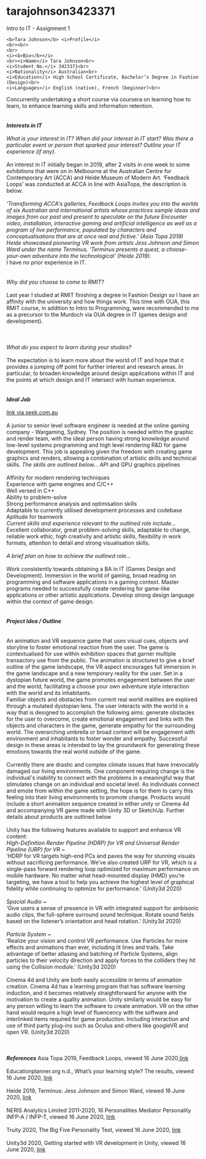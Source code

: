 # tarajohnson3423371
Intro to IT - Assignment 1


	<b>Tara Johnson</b> <i>Profile</i>
	<br><br>
	<br>
	<i><b>Bio</b></i>
	<br><i>Name</i> Tara Johnson<br>
	<i>Student No.</i> 3423371<br>
	<i>Nationality</i> Australian<br>
	<i>Education</i> High School Certificate, Bachelor’s Degree in Fashion (Design)<br>
	<i>Languages</i> English (native), French (beginner)<br>
Concurrently undertaking a short course via coursera on learning how to learn, to enhance learning skills and information retention.</font><br>
<br>
<br>
<b><i>Interests in IT</i></b>
<br>
<br>
<i>What is your interest in IT? When did your interest in IT start? Was there a particular event or person that sparked your interest? Outline your IT experience (if any).</i>
<br>
	<br>
An interest in IT initially began in 2019, after 2 visits in one week to some exhibitions that were on in Melbourne at the Australian Centre for Contemporary Art (ACCA) and Heide Museum of Modern Art. ‘Feedback Loops’ was conducted at ACCA in line with AsiaTopa, the description is below.
<br>
<br>
<i>‘Transforming ACCA's galleries, Feedback Loops invites you into the worlds of six Australian and international artists whose practices sample ideas and images from our past and present to speculate on the future
Encounter video, installation, interactive gaming and artificial intelligence as well as a program of live performance, populated by characters and conceptualisations that are at once real and fictive.’ (Asia Topa 2019)
	<br>
Heide showcased pioneering VR work from artists Jess Johnson and Simon Ward under the name Terminus. ‘Terminus presents a quest, a choose-your-own adventure into the technological’ (Heide 2019).</i>
	<br>I have no prior experience in IT. 
<br>
<br>
<br>
<i>Why did you choose to come to RMIT?</i>
<br>
<br>
Last year I studied at RMIT finishing a degree in Fashion Design so I have an affinity with the university and how things work. This time with OUA, this RMIT course, in addition to Intro to Programming, were recommended to me as a precursor to the Murdoch via OUA degree in IT (games design and development).	
<br>
<br>
<br>
<i>What do you expect to learn during your studies?</i>
<br>
<br>
The expectation is to learn more about the world of IT and hope that it provides a jumping off point for further interest and research areas. In particular, to broaden knowledge around design applications within IT and the points at which design and IT intersect with human experience.
<br>
<br>
<br>
<b><i>Ideal Job</i></b>
<br>
<br>
[link via seek.com.au](https://www.seek.com.au/job/50016265?type=standard#searchRequestToken=0e8d6423-d9ef-431f-8c8e-77d3813eff4a)
<br>
<br>
A junior to senior level software engineer is needed at the online gaming company - Wargaming, Sydney. The position is needed within the graphic and render team, with the ideal person having strong knowledge around low-level systems programming and high level rendering R&D for game development. This job is appealing given the freedom with creating game graphics and renders, allowing a combination of artistic skills and technical skills. <i>The skills are outlined below…</i>
API and GPU graphics pipelines
<br>
<br>
Affinity for modern rendering techniques
<br>
Experience with game engines and C/C++
<br>
Well versed in C++
<br>
Ability to problem-solve
<br>
Strong performance analysis and optimisation skills
<br>
Adaptable to currently utilised development processes and codebase
<br>
Aptitude for teamwork
<br>
<i>Current skills and experience relevant to the outlined role include…</i>
<br>
Excellent collaborator, great problem-solving skills, adaptable to change, reliable work ethic, high creativity and artistic skills, flexibility in work formats, attention to detail and strong visualisation skills. 
<br>
<br>
<i>A brief plan on how to achieve the outlined role…</i>
<br>
<br>
Work consistently towards obtaining a BA in IT (Games Design and Development). Immersion in the world of gaming, broad reading on programming and software applications in a gaming context. Master programs needed to successfully create rendering for game-like applications or other artistic applications. Develop strong design language within the context of game design. 
<br>
<br>
<br>
<b><i>Project Idea / Outline</i></b>	
<br>
<br>
An animation and VR sequence game that uses visual cues, objects and storyline to foster emotional reaction from the user. The game is contextualised for use within exhibition spaces that garner multiple transactory use from the public. The animation is structured to give a brief outline of the game landscape, the VR aspect encourages full immersion in the game landscape and a new temporary reality for the user. Set in a dystopian future world, the game promotes engagement between the user and the world, facilitating a choose your own adventure style interaction with the world and its inhabitants. 				
Familiar objects and obstacles from current real world realities are explored through a mutated dystopian lens. The user interacts with the world in a way that is designed to accomplish the following aims: generate obstacles for the user to overcome, create emotional engagement and links with the objects and characters in the game, generate empathy for the surrounding world. The overarching umbrella or broad context will be engagement with environment and inhabitants to foster wonder and empathy. Successful design in these areas is intended to lay the groundwork for generating these emotions towards the real world outside of the game. 
<br>
<br>
Currently there are drastic and complex climate issues that have irrevocably damaged our living environments. One component requiring change is the individual's inability to connect with the problems in a meaningful way that stimulates change on an individual and societal level. As individuals connect and emote from within the game setting, the hope is for them to carry this feeling into their living environments to promote change. 
Products would include a short animation sequence created in either unity or Cinema 4d and accompanying VR game made with Unity 3D or SketchUp. Further details about products are outlined below
<br>
<br>
Unity has the following features available to support and enhance VR content:
<br>
<i>High-Definition Render Pipeline (HDRP) for VR and Universal Render Pipeline (URP) for VR ~ </i>
<br>
‘HDRP for VR targets high-end PCs and paves the way for stunning visuals without sacrificing performance. We’ve also created URP for VR, which is a single-pass forward rendering loop optimized for maximum performance on mobile hardware. No matter what head-mounted display (HMD) you’re targeting, we have a tool to help you achieve 
the highest level of graphical fidelity while continuing to optimize for performance.’ (Unity3d 2020)
<br>
<br>
<i>Spacial Audio ~</i>
<br>
‘Give users a sense of presence in VR with integrated support for ambisonic audio clips, the full-sphere surround sound technique. Rotate sound fields based on the listener’s orientation and head rotation.’ (Unity3d 2020)
<br>
<br>
<i>Particle System ~ </i>
<br>
‘Realize your vision and control VR performance. Use Particles for more effects and animations than ever, including lit lines and trails. Take advantage of better atlasing and batching of Particle Systems, align particles to their velocity direction and apply forces to the colliders they hit using the Collision module.’ (Unity3d 2020)
<br>
<br>
Cinema 4d and Unity are both easily accessible in terms of animation creation. Cinema 4d has a learning program that has software learning induction, and it becomes relatively straightforward for anyone with the motivation to create a quality animation. Unity similarly would be easy for any person willing to learn the software to create animation. VR on the other hand would require a high level of fluencency with the software and interlinked items required for game production. Including interaction and use of third party plug-ins such as Oculus and others like googleVR and open VR. (Unity3d 2020)
<br>
<br>
<br>
<br>
<b><i>References</i></b>
Asia Topa 2019, Feedback Loops, viewed 16 June 2020,[link](https://www.asiatopa.com.au/whats-on/2020/visual-and-digital/feedback-loops)
<br>
<br>
Educationplanner.org n.d., What’s your learning style? The results, viewed 16 June 2020, [link](http://www.educationplanner.org/students/self-assessments/learning-styles-quiz.shtml?event=results&A=4&V=13&T=3)
<br>
<br>
Heide 2019, Terminus: Jess Johnson and Simon Ward, viewed 16 June 2020, [link](https://www.heide.com.au/exhibitions/terminus-jess-johnson-and-simon-ward)
<br>
<br>
NERIS Analytics Limited 2011-2020, 16 Personalities Mediator Personality INFP-A / INFP-T, viewed 16 June 2020, [link](https://www.16personalities.com/infp-personality)
<br>
<br>
Truity 2020, The Big Five Personality Test, viewed 16 June 2020, [link](https://www.truity.com/personality-test/17315/test-results/21993136)
<br>
<br>
Unity3d 2020, Getting started with VR development in Unity, viewed 16 June 2020, [link](https://docs.unity3d.com/Manual/VROverview.html)





